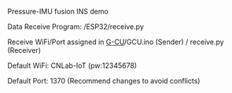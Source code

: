 Pressure-IMU fusion INS demo

Data Receive Program: /ESP32/receive.py

Receive WiFi/Port assigned in [G-CU](https://github.com/Preston-Yu/G-CU)/GCU.ino (Sender) / receive.py (Receiver)

Default WiFi: CNLab-IoT (pw:12345678)

Default Port: 1370 (Recommend changes to avoid conflicts)
